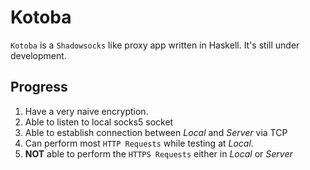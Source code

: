 # Kotoba

`Kotoba` is a `Shadowsocks` like proxy app written in Haskell.
It's still under development.

## Progress

1. Have a very naive encryption.
2. Able to listen to local socks5 socket
3. Able to establish connection between *Local* and *Server* via TCP
4. Can perform most `HTTP Requests` while testing at *Local*.
5. **NOT** able to perform the `HTTPS Requests` either in *Local* or *Server*
